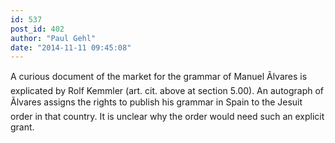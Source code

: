 ```yaml
---
id: 537
post_id: 402
author: "Paul Gehl"
date: "2014-11-11 09:45:08"
---
```

A curious document of the market for the grammar of Manuel Ãlvares is explicated by Rolf Kemmler (art. cit. above at section 5.00). An autograph of Ãlvares assigns the rights to publish his grammar in Spain to the Jesuit order in that country. It is unclear why the order would need such an explicit grant.
